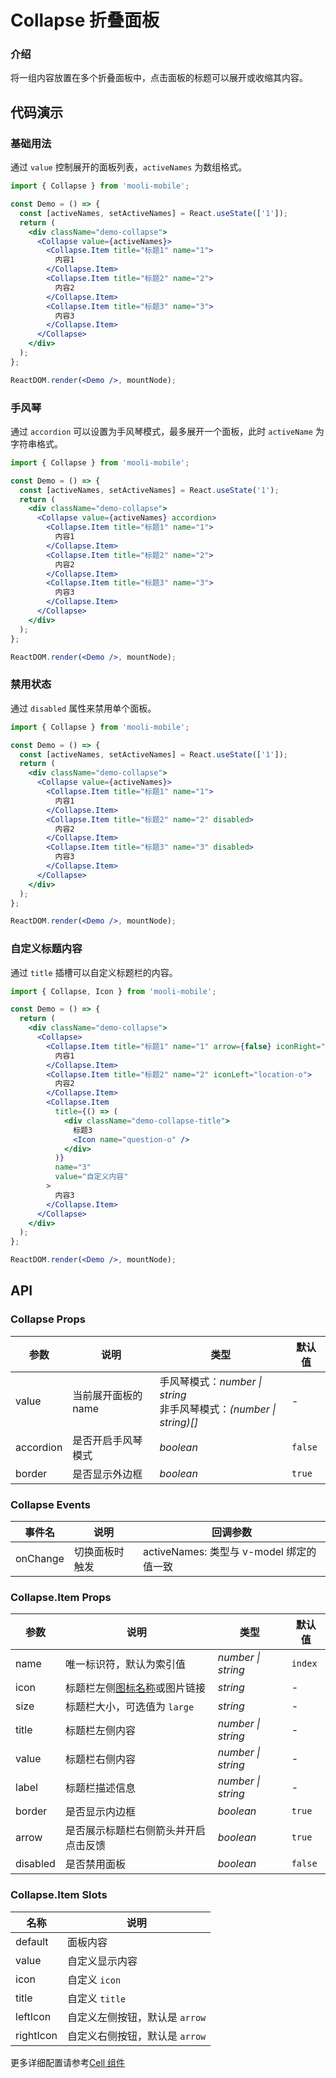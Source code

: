 # Collapse 折叠面板

### 介绍

将一组内容放置在多个折叠面板中，点击面板的标题可以展开或收缩其内容。

## 代码演示

### 基础用法

通过 `value` 控制展开的面板列表，`activeNames` 为数组格式。

```jsx
import { Collapse } from 'mooli-mobile';

const Demo = () => {
  const [activeNames, setActiveNames] = React.useState(['1']);
  return (
    <div className="demo-collapse">
      <Collapse value={activeNames}>
        <Collapse.Item title="标题1" name="1">
          内容1
        </Collapse.Item>
        <Collapse.Item title="标题2" name="2">
          内容2
        </Collapse.Item>
        <Collapse.Item title="标题3" name="3">
          内容3
        </Collapse.Item>
      </Collapse>
    </div>
  );
};

ReactDOM.render(<Demo />, mountNode);
```

### 手风琴

通过 `accordion` 可以设置为手风琴模式，最多展开一个面板，此时 `activeName` 为字符串格式。

```jsx
import { Collapse } from 'mooli-mobile';

const Demo = () => {
  const [activeNames, setActiveNames] = React.useState('1');
  return (
    <div className="demo-collapse">
      <Collapse value={activeNames} accordion>
        <Collapse.Item title="标题1" name="1">
          内容1
        </Collapse.Item>
        <Collapse.Item title="标题2" name="2">
          内容2
        </Collapse.Item>
        <Collapse.Item title="标题3" name="3">
          内容3
        </Collapse.Item>
      </Collapse>
    </div>
  );
};

ReactDOM.render(<Demo />, mountNode);
```

### 禁用状态

通过 `disabled` 属性来禁用单个面板。

```jsx
import { Collapse } from 'mooli-mobile';

const Demo = () => {
  const [activeNames, setActiveNames] = React.useState(['1']);
  return (
    <div className="demo-collapse">
      <Collapse value={activeNames}>
        <Collapse.Item title="标题1" name="1">
          内容1
        </Collapse.Item>
        <Collapse.Item title="标题2" name="2" disabled>
          内容2
        </Collapse.Item>
        <Collapse.Item title="标题3" name="3" disabled>
          内容3
        </Collapse.Item>
      </Collapse>
    </div>
  );
};

ReactDOM.render(<Demo />, mountNode);
```

### 自定义标题内容

通过 `title` 插槽可以自定义标题栏的内容。

```jsx
import { Collapse, Icon } from 'mooli-mobile';

const Demo = () => {
  return (
    <div className="demo-collapse">
      <Collapse>
        <Collapse.Item title="标题1" name="1" arrow={false} iconRight="phone-o">
          内容1
        </Collapse.Item>
        <Collapse.Item title="标题2" name="2" iconLeft="location-o">
          内容2
        </Collapse.Item>
        <Collapse.Item
          title={() => (
            <div className="demo-collapse-title">
              标题3
              <Icon name="question-o" />
            </div>
          )}
          name="3"
          value="自定义内容"
        >
          内容3
        </Collapse.Item>
      </Collapse>
    </div>
  );
};

ReactDOM.render(<Demo />, mountNode);
```

## API

### Collapse Props

| 参数 | 说明 | 类型 | 默认值 |
| --- | --- | --- | --- |
| value | 当前展开面板的 name | 手风琴模式：_number \| string_<br>非手风琴模式：_(number \| string)[]_ | - |
| accordion | 是否开启手风琴模式 | _boolean_ | `false` |
| border | 是否显示外边框 | _boolean_ | `true` |

### Collapse Events

| 事件名   | 说明           | 回调参数                                 |
| -------- | -------------- | ---------------------------------------- |
| onChange | 切换面板时触发 | activeNames: 类型与 v-model 绑定的值一致 |

### Collapse.Item Props

| 参数 | 说明 | 类型 | 默认值 |
| --- | --- | --- | --- |
| name | 唯一标识符，默认为索引值 | _number \| string_ | `index` |
| icon | 标题栏左侧[图标名称](#/components/icon/zh-CN)或图片链接 | _string_ | - |
| size | 标题栏大小，可选值为 `large` | _string_ | - |
| title | 标题栏左侧内容 | _number \| string_ | - |
| value | 标题栏右侧内容 | _number \| string_ | - |
| label | 标题栏描述信息 | _number \| string_ | - |
| border | 是否显示内边框 | _boolean_ | `true` |
| arrow | 是否展示标题栏右侧箭头并开启点击反馈 | _boolean_ | `true` |
| disabled | 是否禁用面板 | _boolean_ | `false` |

### Collapse.Item Slots

| 名称      | 说明                           |
| --------- | ------------------------------ |
| default   | 面板内容                       |
| value     | 自定义显示内容                 |
| icon      | 自定义 `icon`                  |
| title     | 自定义 `title`                 |
| leftIcon  | 自定义左侧按钮，默认是 `arrow` |
| rightIcon | 自定义右侧按钮，默认是 `arrow` |

更多详细配置请参考[Cell 组件](#/components/cell/zh-CN)
